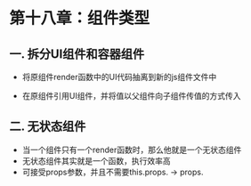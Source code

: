 # 第十八章：组件类型

## 一. 拆分UI组件和容器组件

* 将原组件render函数中的UI代码抽离到新的js组件文件中

* 在原组件引用UI组件，并将值以父组件向子组件传值的方式传入

## 二. 无状态组件

* 当一个组件只有一个render函数时，那么他就是一个无状态组件
* 无状态组件其实就是一个函数，执行效率高
* 可接受props参数，并且不需要this.props. -> props.





<comment/>
